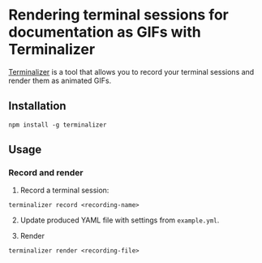 # Rendering terminal sessions for documentation as GIFs with Terminalizer

[Terminalizer](https://terminalizer.com/) is a tool that allows you to record
your terminal sessions and render them as animated GIFs.

## Installation

```shell
npm install -g terminalizer
```

## Usage

### Record and render

1. Record a terminal session:
```shell
terminalizer record <recording-name>
```

2. Update produced YAML file with settings from `example.yml`.

3. Render
```shell
terminalizer render <recording-file>
```

